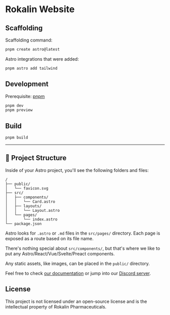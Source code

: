 # Rokalin Website

## Scaffolding

Scaffolding command:

```sh
pnpm create astro@latest
```

Astro integrations that were added:

```sh
pnpm astro add tailwind
```

## Development

Prerequisite: [pnpm](https://pnpm.io/)

```sh
pnpm dev
pnpm preview
```

## Build

```sh
pnpm build
```

---

## 🚀 Project Structure

Inside of your Astro project, you'll see the following folders and files:

```text
/
├── public/
│   └── favicon.svg
├── src/
│   ├── components/
│   │   └── Card.astro
│   ├── layouts/
│   │   └── Layout.astro
│   └── pages/
│       └── index.astro
└── package.json
```

Astro looks for `.astro` or `.md` files in the `src/pages/` directory. Each page is exposed as a route based on its file name.

There's nothing special about `src/components/`, but that's where we like to put any Astro/React/Vue/Svelte/Preact components.

Any static assets, like images, can be placed in the `public/` directory.

Feel free to check [our documentation](https://docs.astro.build) or jump into our [Discord server](https://astro.build/chat).

## License

This project is not licensed under an open-source license and is the intellectual property of Rokalin Pharmaceuticals.
